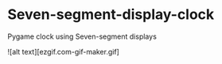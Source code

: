 # Seven-segment-display-clock
Pygame clock using Seven-segment displays


![alt text][ezgif.com-gif-maker.gif]
